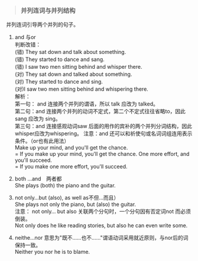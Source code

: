 >### 并列连词与并列结构
 	
并列连词引导两个并列的句子。
1. and 与or <br>
判断改错： <br>
(错) They sat down and talk about something. <br>
(错) They started to dance and sang. <br>
(错) I saw two men sitting behind and whisper there. <br>
(对) They sat down and talked about something. <br>
(对) They started to dance and sing. <br>
(对)I saw two men sitting behind and whispering there. <br>
解析：  <br>
第一句： and 连接两个并列的谓语，所以 talk 应改为 talked。 <br>
第二句：and 连接两个并列的动词不定式，第二个不定式往往省略to，因此sang 应改为 sing。 <br>
第三句：and 连接感观动词saw 后面的用作的宾补的两个并列分词结构，因此whisper应改为whispering。
注意：and 还可以和祈使句或名词词组连用表示条件。（or也有此用法） <br>
Make up your mind, and you'll get the chance. <br>
= If you make up your mind, you'll get the chance.
One more effort, and you'll succeed. <br>
= If you make one more effort, you'll succeed.

2. both …and　两者都 <br>
She plays (both) the piano and the guitar.

3. not only…but (also), as well as不但…而且） <br>
She plays not only the piano, but (also) the guitar. <br>
注意： not only… but also 关联两个分句时，一个分句因有否定词not 而必须倒装。 <br>
Not only does he like reading stories, but also he can even write some.

4. neithe…nor 意思为"既不……也不……"谓语动词采用就近原则，与nor后的词保持一致。 <br>
Neither you nor he is to blame.
